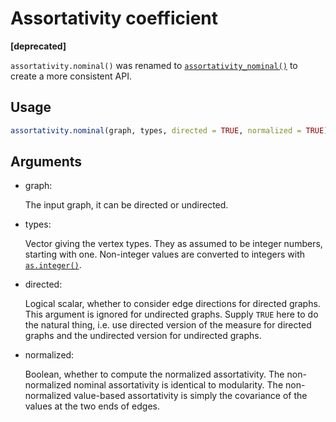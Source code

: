# Assortativity coefficient

**\[deprecated\]**

`assortativity.nominal()` was renamed to
[`assortativity_nominal()`](https://r.igraph.org/reference/assortativity.md)
to create a more consistent API.

## Usage

``` r
assortativity.nominal(graph, types, directed = TRUE, normalized = TRUE)
```

## Arguments

- graph:

  The input graph, it can be directed or undirected.

- types:

  Vector giving the vertex types. They as assumed to be integer numbers,
  starting with one. Non-integer values are converted to integers with
  [`as.integer()`](https://rdrr.io/r/base/integer.html).

- directed:

  Logical scalar, whether to consider edge directions for directed
  graphs. This argument is ignored for undirected graphs. Supply `TRUE`
  here to do the natural thing, i.e. use directed version of the measure
  for directed graphs and the undirected version for undirected graphs.

- normalized:

  Boolean, whether to compute the normalized assortativity. The
  non-normalized nominal assortativity is identical to modularity. The
  non-normalized value-based assortativity is simply the covariance of
  the values at the two ends of edges.
